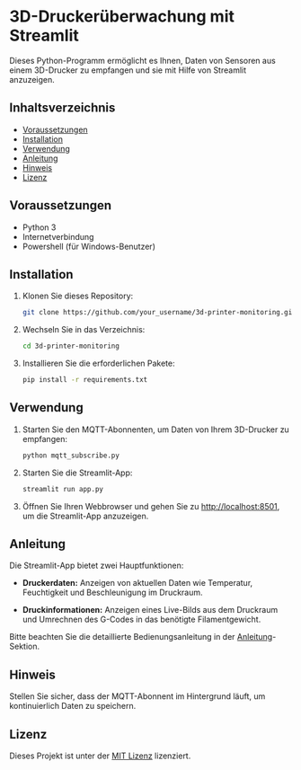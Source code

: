 # 3D-Druckerüberwachung mit Streamlit

Dieses Python-Programm ermöglicht es Ihnen, Daten von Sensoren aus einem 3D-Drucker zu empfangen und sie mit Hilfe von Streamlit anzuzeigen.

## Inhaltsverzeichnis

- [Voraussetzungen](#voraussetzungen)
- [Installation](#installation)
- [Verwendung](#verwendung)
- [Anleitung](#anleitung)
- [Hinweis](#hinweis)
- [Lizenz](#lizenz)

## Voraussetzungen

- Python 3
- Internetverbindung
- Powershell (für Windows-Benutzer)

## Installation

1. Klonen Sie dieses Repository:

    ```bash
    git clone https://github.com/your_username/3d-printer-monitoring.git
    ```

2. Wechseln Sie in das Verzeichnis:

    ```bash
    cd 3d-printer-monitoring
    ```

3. Installieren Sie die erforderlichen Pakete:

    ```bash
    pip install -r requirements.txt
    ```

## Verwendung

1. Starten Sie den MQTT-Abonnenten, um Daten von Ihrem 3D-Drucker zu empfangen:

    ```bash
    python mqtt_subscribe.py
    ```

2. Starten Sie die Streamlit-App:

    ```bash
    streamlit run app.py
    ```

3. Öffnen Sie Ihren Webbrowser und gehen Sie zu [http://localhost:8501](http://localhost:8501), um die Streamlit-App anzuzeigen.

## Anleitung

Die Streamlit-App bietet zwei Hauptfunktionen:

- **Druckerdaten:** Anzeigen von aktuellen Daten wie Temperatur, Feuchtigkeit und Beschleunigung im Druckraum.
  
- **Druckinformationen:** Anzeigen eines Live-Bilds aus dem Druckraum und Umrechnen des G-Codes in das benötigte Filamentgewicht.

Bitte beachten Sie die detaillierte Bedienungsanleitung in der [Anleitung](#anleitung)-Sektion.

## Hinweis

Stellen Sie sicher, dass der MQTT-Abonnent im Hintergrund läuft, um kontinuierlich Daten zu speichern.

## Lizenz

Dieses Projekt ist unter der [MIT Lizenz](LICENSE) lizenziert.
